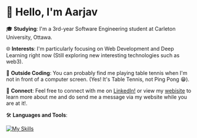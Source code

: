 <h1>
👋 Hello, I'm Aarjav
</h1>
<p>
  
  🎓 **Studying**: I'm a 3rd-year Software Engineering student at Carleton University, Ottawa.
  
  🌐 **Interests**: I'm particularly focusing on Web Development and Deep Learning right now (Still exploring new interesting technologies such as web3).
  
  🏓 **Outside Coding**: You can probably find me playing table tennis when I'm not in front of a computer screen. (Yes! It's Table Tennis, not Ping Pong 😁).
  
  🔗 **Connect**: Feel free to connect with me on [LinkedIn!](https://www.linkedin.com/in/aarjav-mitkari/) or view my [webisite](https://rjavm.netlify.app) to learn more about me and do send me a message via my website while you are at it!.

🛠 **Languages and Tools**: 

[![My Skills](https://skillicons.dev/icons?i=js,html,css,c,cpp,java,python,mongodb,git)](https://skillicons.dev)

</p>
<!--
**RjavM/RjavM** is a ✨ _special_ ✨ repository because its `README.md` (this file) appears on your GitHub profile.

Here are some ideas to get you started:

- 🔭 I’m currently working on ...
- 🌱 I’m currently learning ...
- 👯 I’m looking to collaborate on ...
- 🤔 I’m looking for help with ...
- 💬 Ask me about ...
- 📫 How to reach me: ...
- 😄 Pronouns: ...
- ⚡ Fun fact: ...
-->
